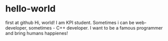 # hello-world
first at github
Hi, world! I am KPI student. Sometimes i can be web-developer, sometimes - C++ developer. 
I want to be a famous programmer and bring humans happienes!
